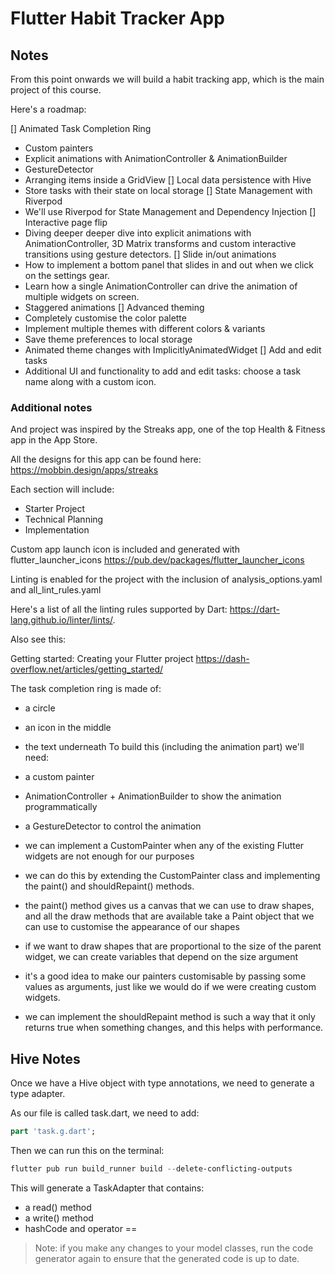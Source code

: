 # Flutter Habit Tracker App

## Notes
From this point onwards we will build a habit tracking app, which is the main project of this course.

Here's a roadmap:

[] Animated Task Completion Ring

- Custom painters
- Explicit animations with AnimationController & AnimationBuilder
- GestureDetector
- Arranging items inside a GridView
[] Local data persistence with Hive
- Store tasks with their state on local storage
[] State Management with Riverpod
- We'll use Riverpod for State Management and Dependency Injection
[] Interactive page flip
- Diving deeper deeper dive into explicit animations with AnimationController, 3D Matrix transforms and custom interactive transitions using gesture detectors.
[] Slide in/out animations
- How to implement a bottom panel that slides in and out when we click on the settings gear.
- Learn how a single AnimationController can drive the animation of multiple widgets on screen.
- Staggered animations
[] Advanced theming
- Completely customise the color palette
- Implement multiple themes with different colors & variants
- Save theme preferences to local storage
- Animated theme changes with ImplicitlyAnimatedWidget
[] Add and edit tasks
- Additional UI and functionality to add and edit tasks: choose a task name along with a custom icon.

### Additional notes

And project was inspired by the Streaks app, one of the top Health & Fitness app in the App Store.

All the designs for this app can be found here: <https://mobbin.design/apps/streaks>

Each section will include:

- Starter Project
- Technical Planning
- Implementation

Custom app launch icon is included and generated with flutter_launcher_icons <https://pub.dev/packages/flutter_launcher_icons>

Linting is enabled for the project with the inclusion of analysis_options.yaml and all_lint_rules.yaml

Here's a list of all the linting rules supported by Dart: <https://dart-lang.github.io/linter/lints/>.

Also see this:

Getting started: Creating your Flutter project
<https://dash-overflow.net/articles/getting_started/>

The task completion ring is made of:

- a circle
- an icon in the middle
- the text underneath
To build this (including the animation part) we'll need:

- a custom painter
- AnimationController + AnimationBuilder to show the animation programmatically
- a GestureDetector to control the animation

- we can implement a CustomPainter when any of the existing Flutter widgets are not enough for our purposes
- we can do this by extending the CustomPainter class and implementing the paint() and shouldRepaint() methods.
- the paint() method gives us a canvas that we can use to draw shapes, and all the draw methods that are available take a Paint object that we can use to customise the appearance of our shapes
- if we want to draw shapes that are proportional to the size of the parent widget, we can create variables that depend on the size argument
- it's a good idea to make our painters customisable by passing some values as arguments, just like we would do if we were creating custom widgets.
- we can implement the shouldRepaint method is such a way that it only returns true when something changes, and this helps with performance.

## Hive Notes

Once we have a Hive object with type annotations, we need to generate a type adapter.

As our file is called task.dart, we need to add:

``` dart
part 'task.g.dart';
```

Then we can run this on the terminal:

``` powershell
flutter pub run build_runner build --delete-conflicting-outputs
```

This will generate a TaskAdapter that contains:

- a read() method
- a write() method
- hashCode and operator ==

> Note: if you make any changes to your model classes, run the code generator again to ensure that the generated code is up to date.

